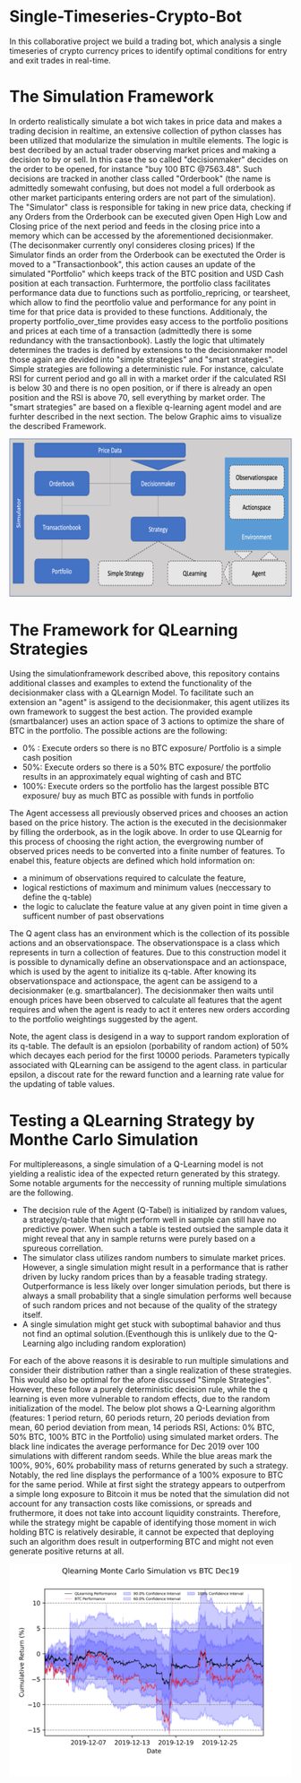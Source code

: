 # Single-Timeseries-Crypto-Bot
In this collaborative project we build a trading bot, which analysis a single timeseries of crypto currency prices to identify optimal conditions for entry and exit trades in real-time.

# The Simulation Framework
In orderto realistically simulate a bot wich takes in price data and makes a trading decision in realtime, an extensive collection of python classes has been utilized that modularize the simulation in multile elements. The logic is best decribed by an actual trader observing market prices and making a decision to by or sell. In this case the so called "decisionmaker" decides on the order to be opened, for instance "buy 100 BTC @7563.48". Such decisions are tracked in another class called "Orderbook" (the name is admittedly somewaht confusing, but does not model a full orderbook as other market participants entering orders are not part of the simulation). The "Simulator" class is responsible for taking in new price data, checking if any Orders from the Orderbook can be executed given Open High Low and Closing price of the next period and feeds in the closing price into a memory which can be accessed by the aforementioned decisionmaker. (The decisonmaker currently onyl consideres closing prices)
If the Simulator finds an order from the Orderbook can be exectuted the Order is moved to a "Transactionbook", this action causes an update of the simulated "Portfolio" which keeps track of the BTC position and USD Cash position at each transaction. Furhtermore, the portfolio class facilitates performance data due to functions such as portfolio_repricing, or tearsheet, which allow to find the peortfolio value and performance for any point in time for that price data is provided to these functions. Additionaly, the property portfolio_over_time provides easy access to the portfolio positions and prices at each time of a transaction (admittedly there is some redundancy with the transactionbook).
Lastly the logic that ultimately determines the trades is defined by extensions to the decisionmaker model those again are devided into "simple strategies" and "smart strategies". Simple strategies are following a deterministic rule. For instance, calculate RSI for current period and go all in with a market order if the calculated RSI is below 30 and there is no open position, or if there is already an open position and the RSI is above 70, sell everything by market order.
The "smart strategies" are based on a flexible q-learning agent model and are furhter described in the next section. The below Graphic aims to visualize the described Framework.


<p align="center"><img src="https://github.com/Tobias-Mann/SDA_2020_St_Gallen_CryptoBot/blob/main/Smart%20Data.png?raw=true" /></p>

# The Framework for QLearning Strategies
Using the simulationframework described above, this repository contains additional classes and examples to extend the functionality of the decisionmaker class with a QLearnign Model. To facilitate such an extension an "agent" is assigend to the decisionmaker, this agent utilizes its own framework to suggest the best action. The provided example (smartbalancer) uses an action space of 3 actions to optimize the share of BTC in the portfolio. The possible actions are the following:

- 0% : Execute orders so there is no BTC exposure/ Portfolio is a simple cash position
- 50%: Execute orders so there is a 50% BTC exposure/ the portfolio results in an approximately equal wighting of cash and BTC
- 100%: Execute orders so the portfolio has the largest possible BTC exposure/ buy as much BTC as possible with funds in portfolio

The Agent accessess all previously observed prices and chooses an action based on the price history. The action is the executed in the decisionmaker by filling the orderbook, as in the logik above. In order to use QLearnig for this process of choosing the right action, the evergrowing number of observed prices needs to be converted into a finite number of features. To enabel this, feature objects are defined which hold information on:
- a minimum of observations required to calculate the feature, 
- logical restictions of maximum and minimum values (neccessary to define the q-table)
- the logic to caluclate the feature value at any given point in time given a sufficent number of past observations

The Q agent class has an environment which is the collection of its possible actions and an observationspace. The observationspace is a class which represents in turn a collection of features. Due to this construction model it is possible to dynamically define an observationspace and an actionspace, which is used by the agent to initialize its q-table.
After knowing its observationspace and actionspace, the agent can be assigend to a decisionmaker (e.g. smartbalancer). The decisionmaker then waits until enough prices have been observed to calculate all features that the agent requires and when the agent is ready to act it enteres new orders according to the portfolio weightings suggested by the agent.

Note, the agent class is desigend in a way to support random exploration of its q-table. The default is an epsiolon (porbability of random action) of 50% which decayes each period for the first 10000 periods. Parameters typically associated with QLearning can be assigend to the agent class. in particular epsilon, a discout rate for the reward function and a learning rate value for the updating of table values.


# Testing a QLearning Strategy by Monthe Carlo Simulation

For multiplereasons, a single simulation of a Q-Learning model is not yielding a realistic idea of the expected return generated by this strategy. Some notable arguments for the neccessity of running multiple simulations are the following.

- The decision rule of the Agent (Q-Tabel) is initialized by random values, a strategy/q-table that might perform well in sample can still have no predictive power. When such a table is tested outsied the sample data it might reveal that any in sample returns were purely based on a spureous correllation.
- The simulator class utilizes random numbers to simulate market prices. However, a single simulation might result in a performance that is rather driven by lucky random prices than by a feasable trading strategy. Outperformance is less likely over longer simulation periods, but there is always a small probability that a single simulation performs well because of such random prices and not because of the quality of the strategy itself.
- A single simulation might get stuck with suboptimal bahavior and thus not find an optimal solution.(Eventhough this is unlikely due to the Q-Learning algo including random exploration)

For each of the above reasons it is desirable to run multiple simulations and consider their distribution rather than a single realization of these strategies. This would also be optimal for the afore discussed "Simple Strategies". However, these follow a purely deterministic decision rule, while the q learning is even more vulnerable to random effects, due to the random initialization of the model.
The below plot shows a Q-Learning algorithm (features: 1 period return, 60 periods return, 20 periods deviation from mean, 60 period deviation from mean, 14 periods RSI, Actions: 0% BTC, 50% BTC, 100% BTC in the Portfolio) using simulated market orders. The black line indicates the average performance for Dec 2019 over 100 simulations with different random seeds. While the blue areas mark the 100%, 90%, 60% probability mass of returns generated by such a strategy. Notably, the red line displays the performance of a 100% exposure to BTC for the same period. While at first sight the strategy appears to outperfrom a simple long exposure to Bitcoin it mus be noted that the simulation did not account for any transaction costs like comissions, or spreads and fruthermore, it does not take into account liquidity constraints. Therefore, while the strategy might be capable of identifying those moment in wich holding BTC is relatively desirable, it cannot be expected that deploying such an algorithm does result in outperforming BTC and might not even generate positive returns at all.
<p align="center"><img src="https://github.com/Tobias-Mann/SDA_2020_St_Gallen_CryptoBot/blob/main/SDA_2020_St_Gallen_04_VisualizeMonteCarlo/Dec19.png?raw=true" /></p>
